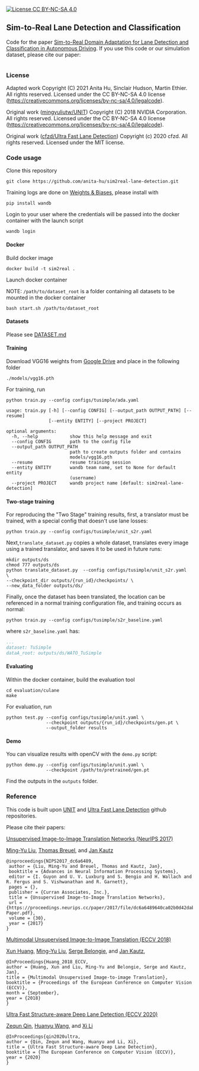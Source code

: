 [![License CC BY-NC-SA 4.0](https://img.shields.io/badge/license-CC4.0-blue.svg)](https://raw.githubusercontent.com/NVIDIA/FastPhotoStyle/master/LICENSE.md)
## Sim-to-Real Lane Detection and Classification

Code for the paper [Sim-to-Real Domain Adaptation for Lane Detection and Classification in Autonomous Driving](). 
If you use this code or our simulation dataset, please cite our paper:
```

```

### License
Adapted work Copyright (C) 2021 Anita Hu, Sinclair Hudson, Martin Ethier.  All rights reserved.
Licensed under the CC BY-NC-SA 4.0 license (https://creativecommons.org/licenses/by-nc-sa/4.0/legalcode).

Original work ([mingyuliutw/UNIT](https://github.com/mingyuliutw/UNIT)) Copyright (C) 2018 NVIDIA Corporation.  All rights reserved.
Licensed under the CC BY-NC-SA 4.0 license (https://creativecommons.org/licenses/by-nc-sa/4.0/legalcode). 

Original work ([cfzd/Ultra Fast Lane Detection](https://github.com/cfzd/Ultra-Fast-Lane-Detection)) Copyright (c) 2020 cfzd.  All rights reserved. Licensed under the MIT license.

### Code usage

Clone this repository
```
git clone https://github.com/anita-hu/sim2real-lane-detection.git
```
Training logs are done on [Weights & Biases](https://wandb.ai/site), please install with
```
pip install wandb
```
Login to your user where the credentials will be passed into the docker container with the launch script
```
wandb login
```

#### Docker
Build docker image
```
docker build -t sim2real .
```
Launch docker container

NOTE: `/path/to/dataset_root` is a folder containing all datasets to be mounted in the docker container
```
bash start.sh /path/to/dataset_root
```

#### Datasets
Please see [DATASET.md](./DATASET.md)

#### Training
Download VGG16 weights from [Google Drive](https://drive.google.com/drive/folders/1bXOdkQjsBlMXjwDizK1TxG-GAhhJVJua?usp=sharing) and place in the following folder
```
./models/vgg16.pth
```
For training, run
```
python train.py --config configs/tusimple/ada.yaml
```
```
usage: train.py [-h] [--config CONFIG] [--output_path OUTPUT_PATH] [--resume]
                [--entity ENTITY] [--project PROJECT]

optional arguments:
  -h, --help            show this help message and exit
  --config CONFIG       path to the config file
  --output_path OUTPUT_PATH
                        path to create outputs folder and contains
                        models/vgg16.pth
  --resume              resume training session
  --entity ENTITY       wandb team name, set to None for default entity
                        (username)
  --project PROJECT     wandb project name [default: sim2real-lane-detection]
```

#### Two-stage training

For reproducing the "Two Stage" training results, first, a translator must be trained, with a special config that doesn't use lane losses:
```
python train.py --config configs/tusimple/unit_s2r.yaml
```

Next,`translate_dataset.py` copies a whole dataset,
translates every image using a trained translator,
and saves it to be used in future runs:

```
mkdir outputs/ds
chmod 777 outputs/ds
python translate_dataset.py  --config configs/tusimple/unit_s2r.yaml  \
--checkpoint_dir outputs/{run_id}/checkpoints/ \
--new_data_folder outputs/ds/
```

Finally, once the dataset has been translated, the location can be referenced in
a normal training configuration file, and training occurs as normal:

```
python train.py --config configs/tusimple/s2r_baseline.yaml 
```

where `s2r_baseline.yaml` has:

```yaml
...
dataset: TuSimple                  
dataA_root: outputs/ds/WATO_TuSimple
```

#### Evaluating
Within the docker container, build the evaluation tool
```
cd evaluation/culane
make
```
For evaluation, run
```
python test.py --config configs/tusimple/unit.yaml \
               --checkpoint outputs/{run_id}/checkpoints/gen.pt \
               --output_folder results
```

#### Demo

You can visualize results with openCV with the `demo.py` script:

```
python demo.py --config configs/tusimple/unit.yaml \
               --checkpoint /path/to/pretrained/gen.pt
```
Find the outputs in the `outputs` folder.

### Reference

This code is built upon [UNIT](https://github.com/mingyuliutw/UNIT) and 
[Ultra Fast Lane Detection](https://github.com/cfzd/Ultra-Fast-Lane-Detection) github repositories. 

Please cite their papers:

[Unsupervised Image-to-Image Translation Networks (NeurIPS 2017)](https://proceedings.neurips.cc/paper/2017/hash/dc6a6489640ca02b0d42dabeb8e46bb7-Abstract.html)

[Ming-Yu Liu](http://mingyuliu.net/), [Thomas Breuel](http://www.tmbdev.net/), and [Jan Kautz](http://jankautz.com/)
```
@inproceedings{NIPS2017_dc6a6489,
 author = {Liu, Ming-Yu and Breuel, Thomas and Kautz, Jan},
 booktitle = {Advances in Neural Information Processing Systems},
 editor = {I. Guyon and U. V. Luxburg and S. Bengio and H. Wallach and R. Fergus and S. Vishwanathan and R. Garnett},
 pages = {},
 publisher = {Curran Associates, Inc.},
 title = {Unsupervised Image-to-Image Translation Networks},
 url = {https://proceedings.neurips.cc/paper/2017/file/dc6a6489640ca02b0d42dabeb8e46bb7-Paper.pdf},
 volume = {30},
 year = {2017}
}
```
[Multimodal Unsupervised Image-to-Image Translation (ECCV 2018)](https://openaccess.thecvf.com/content_ECCV_2018/html/Xun_Huang_Multimodal_Unsupervised_Image-to-image_ECCV_2018_paper.html)

[Xun Huang](http://www.cs.cornell.edu/~xhuang/), [Ming-Yu Liu](http://mingyuliu.net/), 
[Serge Belongie](https://vision.cornell.edu/se3/people/serge-belongie/), and [Jan Kautz](http://jankautz.com/), 
```
@InProceedings{Huang_2018_ECCV,
author = {Huang, Xun and Liu, Ming-Yu and Belongie, Serge and Kautz, Jan},
title = {Multimodal Unsupervised Image-to-image Translation},
booktitle = {Proceedings of the European Conference on Computer Vision (ECCV)},
month = {September},
year = {2018}
}
```
[Ultra Fast Structure-aware Deep Lane Detection (ECCV 2020)](https://link.springer.com/chapter/10.1007%2F978-3-030-58586-0_17)

[Zequn Qin](https://scholar.google.com/citations?user=D-Wyao4AAAAJ), [Huanyu Wang](https://scholar.google.com/citations?user=711Ww7gAAAAJ), and [Xi Li](https://scholar.google.ca/citations?user=TYNPJQMAAAAJ)
```
@InProceedings{qin2020ultra,
author = {Qin, Zequn and Wang, Huanyu and Li, Xi},
title = {Ultra Fast Structure-aware Deep Lane Detection},
booktitle = {The European Conference on Computer Vision (ECCV)},
year = {2020}
}
```
